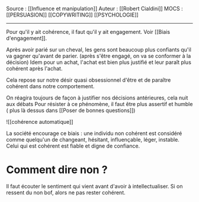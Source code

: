 Source : [[Influence et manipulation]] 
Auteur : [[Robert Cialdini]]
MOCS : [[PERSUASION]] [[COPYWRITING]] [[PSYCHOLOGIE]]
***

Pour qu'il y ait cohérence, il faut qu'il y ait engagement. Voir [[Biais d'engagement]].

Après avoir parié sur un cheval, les gens sont beaucoup plus confiants qu'il va gagner qu'avant de parier. (après s'être engagé, on va se conformer à la décision)
Idem pour un achat, l'achat est bien plus justifié et leur paraît plus cohérent après l'achat.

Cela repose sur notre désir quasi obsessionnel d'être et de paraître cohérent dans notre comportement.

On réagira toujours de façon à justifier nos décisions antérieures, cela nuit aux débats
Pour résister à ce phénomène, il faut être plus assertif et humble ( plus là dessus dans [[Poser de bonnes questions]])

![[cohérence automatique]]

La société encourage ce biais : une individu non cohérent est considéré comme quelqu'un de changeant, hésitant, influençable, léger, instable. Celui qui est cohérent est fiable et digne de confiance.

# Comment dire non ?
Il faut écouter le sentiment qui vient avant d'avoir à intellectualiser. Si on ressent du non bof, alors ne pas rester cohérent.